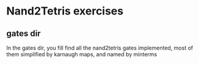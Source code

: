 # Nand2Tetris exercises
## gates dir
In the gates dir, you fill find all the nand2tetris gates implemented, most of them simplified by karnaugh maps, and named by minterms
